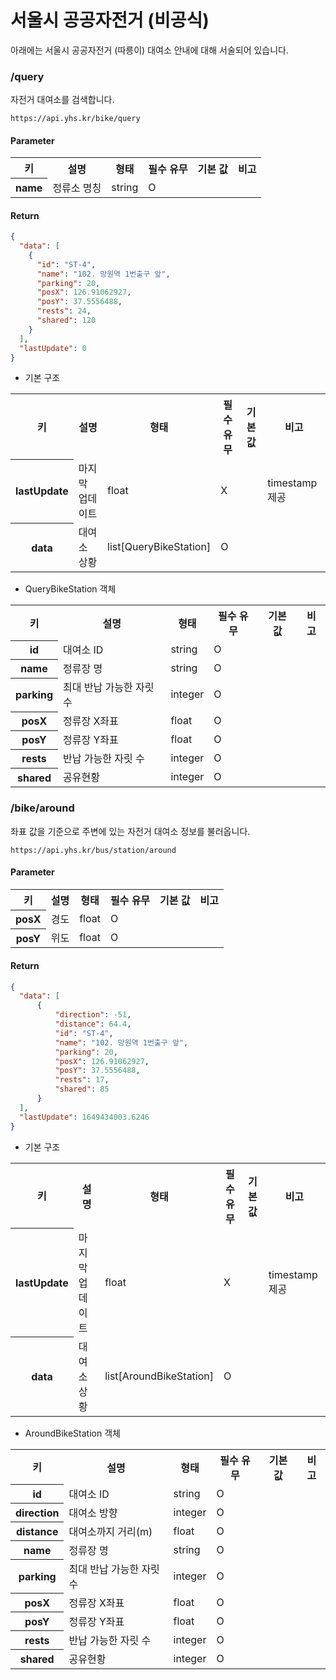 # 서울시 공공자전거 (비공식)
아래에는 서울시 공공자전거 (따릉이) 대여소 안내에 대해 서술되어 있습니다.

### /query

자전거 대여소를 검색합니다.

```
https://api.yhs.kr/bike/query
```

#### Parameter

<table>
    <tr>
        <th>키</th>
        <th>설명</th>
        <th>형태</th>
        <th>필수 유무</th>
        <th>기본 값</th>
        <th>비고</th>
    </tr>
    <tr>
        <th>name</th>
        <td>정류소 명칭</td>
        <td>string</td>
        <td>O</td>
        <td></td>
        <td></td>
    </tr>
</table>

#### Return

```json
{
  "data": [
    {
      "id": "ST-4",
      "name": "102. 망원역 1번출구 앞",
      "parking": 20,
      "posX": 126.91062927,
      "posY": 37.5556488,
      "rests": 24,
      "shared": 120
    }
  ],
  "lastUpdate": 0
}
```

* 기본 구조

<table>
    <tr>
        <th>키</th>
        <th>설명</th>
        <th>형태</th>
        <th>필수 유무</th>
        <th>기본 값</th>
        <th>비고</th>
    </tr>
    <tr>
        <th>lastUpdate</th>
        <td>마지막 업데이트</td>
        <td>float</td>
        <td>X</td>
        <td></td>
        <td>timestamp 제공</td>
    </tr>
    <tr>
        <th>data</th>
        <td>대여소 상황</td>
        <td>list[QueryBikeStation]</td>
        <td>O</td>
        <td></td>
        <td></td>
    </tr>
</table>

* QueryBikeStation 객체

<table>
    <tr>
        <th>키</th>
        <th>설명</th>
        <th>형태</th>
        <th>필수 유무</th>
        <th>기본 값</th>
        <th>비고</th>
    </tr>
    <tr>
        <th>id</th>
        <td>대여소 ID</td>
        <td>string</td>
        <td>O</td>
        <td></td>
        <td></td>
    </tr>
    <tr>
        <th>name</th>
        <td>정류장 명</td>
        <td>string</td>
        <td>O</td>
        <td></td>
        <td></td>
    </tr>
    <tr>
        <th>parking</th>
        <td>최대 반납 가능한 자릿수</td>
        <td>integer</td>
        <td>O</td>
        <td></td>
        <td></td>
    </tr>
    <tr>
        <th>posX</th>
        <td>정류장 X좌표</td>
        <td>float</td>
        <td>O</td>
        <td></td>
        <td></td>
    </tr>
    <tr>
        <th>posY</th>
        <td>정류장 Y좌표</td>
        <td>float</td>
        <td>O</td>
        <td></td>
        <td></td>
    </tr>
    <tr>
        <th>rests</th>
        <td>반납 가능한 자릿 수</td>
        <td>integer</td>
        <td>O</td>
        <td></td>
        <td></td>
    </tr>
    <tr>
        <th>shared</th>
        <td>공유현황</td>
        <td>integer</td>
        <td>O</td>
        <td></td>
        <td></td>
    </tr>
</table>

### /bike/around

좌표 값을 기준으로 주변에 있는 자전거 대여소 정보를 불러옵니다.

```
https://api.yhs.kr/bus/station/around
```

#### Parameter

<table>
    <tr>
        <th>키</th>
        <th>설명</th>
        <th>형태</th>
        <th>필수 유무</th>
        <th>기본 값</th>
        <th>비고</th>
    </tr>
    <tr>
        <th>posX</th>
        <td>경도</td>
        <td>float</td>
        <td>O</td>
        <td></td>
        <td></td>
    </tr>
    <tr>
        <th>posY</th>
        <td>위도</td>
        <td>float</td>
        <td>O</td>
        <td></td>
        <td></td>
    </tr>
</table>

#### Return

```json
{
  "data": [
      {
          "direction": -51,
          "distance": 64.4,
          "id": "ST-4",
          "name": "102. 망원역 1번출구 앞",
          "parking": 20,
          "posX": 126.91062927,
          "posY": 37.5556488,
          "rests": 17,
          "shared": 85
      }
  ],
  "lastUpdate": 1649434003.6246
}
```

* 기본 구조

<table>
    <tr>
        <th>키</th>
        <th>설명</th>
        <th>형태</th>
        <th>필수 유무</th>
        <th>기본 값</th>
        <th>비고</th>
    </tr>
    <tr>
        <th>lastUpdate</th>
        <td>마지막 업데이트</td>
        <td>float</td>
        <td>X</td>
        <td></td>
        <td>timestamp 제공</td>
    </tr>
    <tr>
        <th>data</th>
        <td>대여소 상황</td>
        <td>list[AroundBikeStation]</td>
        <td>O</td>
        <td></td>
        <td></td>
    </tr>
</table>

* AroundBikeStation 객체

<table>
    <tr>
        <th>키</th>
        <th>설명</th>
        <th>형태</th>
        <th>필수 유무</th>
        <th>기본 값</th>
        <th>비고</th>
    </tr>
    <tr>
        <th>id</th>
        <td>대여소 ID</td>
        <td>string</td>
        <td>O</td>
        <td></td>
        <td></td>
    </tr>
    <tr>
        <th>direction</th>
        <td>대여소 방향</td>
        <td>integer</td>
        <td>O</td>
        <td></td>
        <td></td>
    </tr>
    <tr>
        <th>distance</th>
        <td>대여소까지 거리(m)</td>
        <td>float</td>
        <td>O</td>
        <td></td>
        <td></td>
    </tr>
    <tr>
        <th>name</th>
        <td>정류장 명</td>
        <td>string</td>
        <td>O</td>
        <td></td>
        <td></td>
    </tr>
    <tr>
        <th>parking</th>
        <td>최대 반납 가능한 자릿수</td>
        <td>integer</td>
        <td>O</td>
        <td></td>
        <td></td>
    </tr>
    <tr>
        <th>posX</th>
        <td>정류장 X좌표</td>
        <td>float</td>
        <td>O</td>
        <td></td>
        <td></td>
    </tr>
    <tr>
        <th>posY</th>
        <td>정류장 Y좌표</td>
        <td>float</td>
        <td>O</td>
        <td></td>
        <td></td>
    </tr>
    <tr>
        <th>rests</th>
        <td>반납 가능한 자릿 수</td>
        <td>integer</td>
        <td>O</td>
        <td></td>
        <td></td>
    </tr>
    <tr>
        <th>shared</th>
        <td>공유현황</td>
        <td>integer</td>
        <td>O</td>
        <td></td>
        <td></td>
    </tr>
</table>
